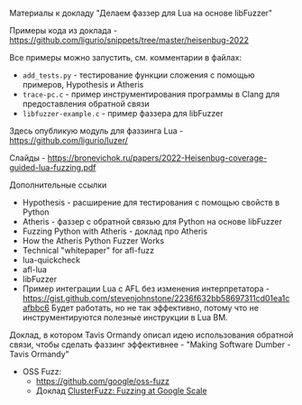 Материалы к докладу "Делаем фаззер для Lua на основе libFuzzer"

Примеры кода из доклада - https://github.com/ligurio/snippets/tree/master/heisenbug-2022

Все примеры можно запустить, см. комментарии в файлах:

- `add_tests.py` - тестирование функции сложения с помощью примеров, Hypothesis и Atheris
- `trace-pc.c` - пример инструментирования программы в Clang для предоставления обратной связи
- `libfuzzer-example.c` - пример фаззера для libFuzzer

Здесь опубликую модуль для фаззинга Lua - https://github.com/ligurio/luzer/

Слайды - https://bronevichok.ru/papers/2022-Heisenbug-coverage-guided-lua-fuzzing.pdf

Дополнительные ссылки

- Hypothesis - расширение для тестирования с помощью свойств в Python
- Atheris - фаззер с обратной связью для Python на основе libFuzzer
- Fuzzing Python with Atheris - доклад про Atheris
- How the Atheris Python Fuzzer Works
- Technical "whitepaper" for afl-fuzz
- lua-quickcheck
- afl-lua
- libFuzzer
- Пример интеграции Lua с AFL без изменения интерпретатора -
https://gist.github.com/stevenjohnstone/2236f632bb58697311cd01ea1cafbbc6
Будет работать, но не так эффективно, потому что не инструментируются полезные инструкции в Lua ВМ.

Доклад, в котором Tavis Ormandy описал идею использования обратной связи, чтобы сделать фаззинг эффективнее - "Making Software Dumber - Tavis Ormandy"

- OSS Fuzz:
  - https://github.com/google/oss-fuzz
  - Доклад [ClusterFuzz: Fuzzing at Google Scale][clusterfuzz]

[hypothesis-python]: https://hypothesis.readthedocs.io/en/latest/quickstart.html
[atheris-python]: https://github.com/google/atheris
[atheris-talk]: https://www.youtube.com/watch?v=OE3PTAvVIPU
[atheris-post]: https://security.googleblog.com/2020/12/how-atheris-python-fuzzer-works.html
[afl-whitepaper]: https://lcamtuf.coredump.cx/afl/technical_details.txt
[lqc]: https://github.com/luc-tielen/lua-quickcheck
[afl-lua]: https://github.com/stevenjohnstone/afl-lua
[libfuzzer]: https://llvm.org/docs/LibFuzzer.html
[making_software_dumber_slides]: http://taviso.decsystem.org/making_software_dumber.pdf
[making_software_dumber_talk]: https://www.youtube.com/watch?v=CjGGtbF3oNs
[SanitizerCoverage]: https://clang.llvm.org/docs/SanitizerCoverage.html
[fuzzing_at_scale]: https://security.googleblog.com/2011/08/fuzzing-at-scale.html
[clusterfuzz]: https://i.blackhat.com/eu-19/Wednesday/eu-19-Arya-ClusterFuzz-Fuzzing-At-Google-Scale.pdf
